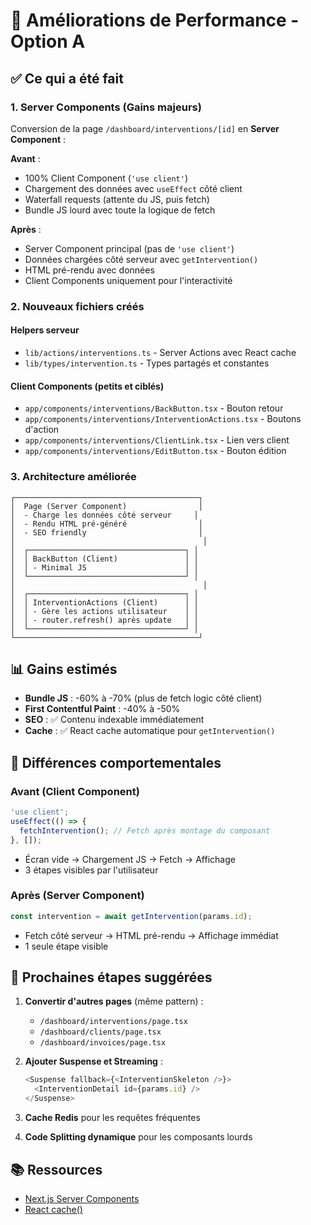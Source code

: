 # 🚀 Améliorations de Performance - Option A

## ✅ Ce qui a été fait

### 1. **Server Components** (Gains majeurs)

Conversion de la page `/dashboard/interventions/[id]` en **Server Component** :

**Avant** :
- 100% Client Component (`'use client'`)
- Chargement des données avec `useEffect` côté client
- Waterfall requests (attente du JS, puis fetch)
- Bundle JS lourd avec toute la logique de fetch

**Après** :
- Server Component principal (pas de `'use client'`)
- Données chargées côté serveur avec `getIntervention()`
- HTML pré-rendu avec données
- Client Components uniquement pour l'interactivité

### 2. **Nouveaux fichiers créés**

#### Helpers serveur
- `lib/actions/interventions.ts` - Server Actions avec React cache
- `lib/types/intervention.ts` - Types partagés et constantes

#### Client Components (petits et ciblés)
- `app/components/interventions/BackButton.tsx` - Bouton retour
- `app/components/interventions/InterventionActions.tsx` - Boutons d'action
- `app/components/interventions/ClientLink.tsx` - Lien vers client
- `app/components/interventions/EditButton.tsx` - Bouton édition

### 3. **Architecture améliorée**

```
┌─────────────────────────────────────────┐
│  Page (Server Component)                │
│  - Charge les données côté serveur     │
│  - Rendu HTML pré-généré                │
│  - SEO friendly                         │
│                                          │
│  ┌───────────────────────────────────┐ │
│  │ BackButton (Client)               │ │
│  │ - Minimal JS                      │ │
│  └───────────────────────────────────┘ │
│                                          │
│  ┌───────────────────────────────────┐ │
│  │ InterventionActions (Client)      │ │
│  │ - Gère les actions utilisateur    │ │
│  │ - router.refresh() après update   │ │
│  └───────────────────────────────────┘ │
└─────────────────────────────────────────┘
```

## 📊 Gains estimés

- **Bundle JS** : -60% à -70% (plus de fetch logic côté client)
- **First Contentful Paint** : -40% à -50%
- **SEO** : ✅ Contenu indexable immédiatement
- **Cache** : ✅ React cache automatique pour `getIntervention()`

## 🔄 Différences comportementales

### Avant (Client Component)
```typescript
'use client';
useEffect(() => {
  fetchIntervention(); // Fetch après montage du composant
}, []);
```
- Écran vide → Chargement JS → Fetch → Affichage
- 3 étapes visibles par l'utilisateur

### Après (Server Component)
```typescript
const intervention = await getIntervention(params.id);
```
- Fetch côté serveur → HTML pré-rendu → Affichage immédiat
- 1 seule étape visible

## 🎯 Prochaines étapes suggérées

1. **Convertir d'autres pages** (même pattern) :
   - `/dashboard/interventions/page.tsx`
   - `/dashboard/clients/page.tsx`
   - `/dashboard/invoices/page.tsx`

2. **Ajouter Suspense et Streaming** :
   ```typescript
   <Suspense fallback={<InterventionSkeleton />}>
     <InterventionDetail id={params.id} />
   </Suspense>
   ```

3. **Cache Redis** pour les requêtes fréquentes

4. **Code Splitting dynamique** pour les composants lourds

## 📚 Ressources

- [Next.js Server Components](https://nextjs.org/docs/app/building-your-application/rendering/server-components)
- [React cache()](https://react.dev/reference/react/cache)
